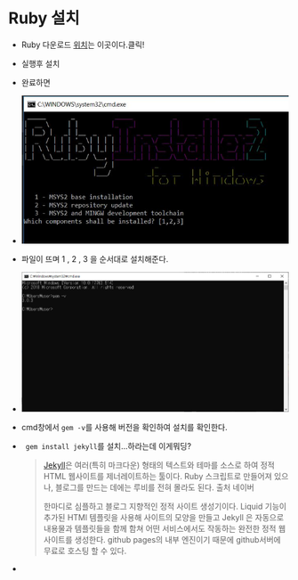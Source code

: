 #  Ruby 설치

- Ruby  다운로드 [위치](https://rubyinstaller.org/downloads/)는 이곳이다.클릭!

- 실행후 설치

- 완료하면 

- ![루비 설치 중에 뜨는 화면2](Ruby.assets/RubyInstallation2.jpg)

- 파일이 뜨며 1 , 2 , 3 을 순서대로 설치해준다.

- ![image-20191227225723944](Ruby.assets/image-20191227225723944.png)

- cmd창에서 `gem -v`를 사용해 버전을 확인하여 설치를 확인한다.

- ` gem install jekyll`를 설치...하라는데 이게뭐딩? 

  > [Jekyll](https://jekyllrb.com/)은 여러(특히 마크다운) 형태의 텍스트와 테마를 소스로 하여 정적 HTML 웹사이트를 제너레이트하는 툴이다. Ruby 스크립트로 만들어져 있으나, 블로그를 만드는 데에는 루비를 전혀 몰라도 된다. 출처 네이버
  >
  > 한마디로 심플하고 블로그 지향적인 정적 사이트 생성기이다. Liquid 기능이 추가된 HTMl 템플릿을 사용해 사이트의 모양을 만들고 Jekyll 은 자동으로 내용물과 템플릿들을 함께 함쳐 어떤 서비스에서도 작동하는 완전한 정적 웹 사이트를 생성한다. github  pages의 내부 엔진이기 때문에 github서버에 무료로 호스팅 할 수 있다.

- 

